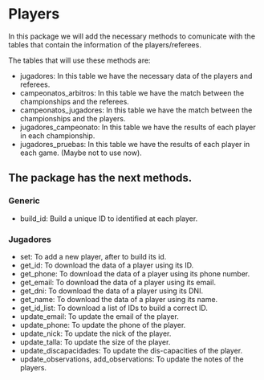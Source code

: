 # Players

In this package we will add the necessary methods to comunicate with the tables that contain the 
information of the players/referees. 

The tables that will use these methods are:

* jugadores: In this table we have the necessary data of the players and referees.
* campeonatos_arbitros: In this table we have the match between the championships and the referees. 
* campeonatos_jugadores: In this table we have the match between the championships and the players.
* jugadores_campeonato: In this table we have the results of each player in each championship.
* jugadores_pruebas: In this table we have the results of each player in each game. (Maybe not to use now).

## The package has the next methods.
### Generic
* build_id: Build a unique ID to identified at each player.

### Jugadores
* set: To add a new player, after to build its id.
* get_id: To download the data of a player using its ID. 
* get_phone: To download the data of a player using its phone number.
* get_email: To download the data of a player using its email.
* get_dni: To download the data of a player using its DNI.
* get_name: To download the data of a player using its name.
* get_id_list:  To download a list of IDs to build a correct ID. 
* update_email: To update the email of the player.
* update_phone: To update the phone of the player.
* update_nick: To update the nick of the player.
* update_talla: To update the size of the player.
* update_discapacidades: To update the dis-capacities of the player.
* update_observations, add_observations: To update the notes of the players. 


